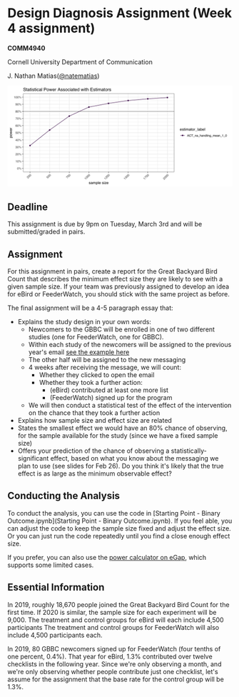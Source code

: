 # Design Diagnosis Assignment (Week 4 assignment)
**COMM4940**

Cornell University Department of Communication

J. Nathan Matias([@natematias](https://twitter.com/natematias))

![power curve](power-curve.png)

## Deadline
This assignment is due by 9pm on Tuesday, March 3rd and will be submitted/graded in pairs.

## Assignment
For this assignment in pairs, create a report for the Great Backyard Bird Count that describes the minimum effect size they are likely to see with a given sample size. If your team was previously assigned to develop an idea for eBird or FeederWatch, you should stick with the same project as before.

The final assignment will be a 4-5 paragraph essay that:
* Explains the study design in your own words:
  * Newcomers to the GBBC will be enrolled in one of two different studies (one for FeederWatch, one for GBBC). 
  * Within each study of the newcomers will be assigned to the previous year's email [see the example here](https://github.com/natematias/design-governance-experiments/blob/master/assignments/2-email-pitch/GBBC-example-email-2019.png)
  * The other half will be assigned to the new messaging
  * 4 weeks after receiving the message, we will count:
    * Whether they clicked to open the email
    * Whether they took a further action:
      * (eBird) contributed at least one more list
      * (FeederWatch) signed up for the program
  * We will then conduct a statistical test of the effect of the intervention on the chance that they took a further action
* Explains how sample size and effect size are related
* States the smallest effect we would have an 80% chance of observing, for the sample available for the study (since we have a fixed sample size)
* Offers your prediction of the chance of observing a statistically-significant effect, based on what you know about the messaging we plan to use (see slides for Feb 26). Do you think it's likely that the true effect is as large as the minimum observable effect?

## Conducting the Analysis
To conduct the analysis, you can use the code in [Starting Point - Binary Outcome.ipynb](Starting Point - Binary Outcome.ipynb). If you feel able, you can adjust the code to keep the sample size fixed and adjust the effect size. Or you can just run the code repeatedly until you find a close enough effect size.

If you prefer, you can also use the [power calculator on eGap](https://egap.shinyapps.io/Power_Calculator/), which supports some limited cases.

## Essential Information
In 2019, roughly 18,670 people joined the Great Backyard Bird Count for the first time. If 2020 is similar, the sample size for each experiment will be 9,000. The treatment and control groups for eBird will each include 4,500 participants The treatment and control groups for FeederWatch will also include 4,500 participants each.

In 2019, 80 GBBC newcomers signed up for FeederWatch (four tenths of one percent, 0.4%). That year for eBird, 1.3% contributed over twelve checklists in the following year. Since we're only observing a month, and we're only observing whether people contribute just one checklist, let's assume for the assignment that the base rate for the control group will be 1.3%.
